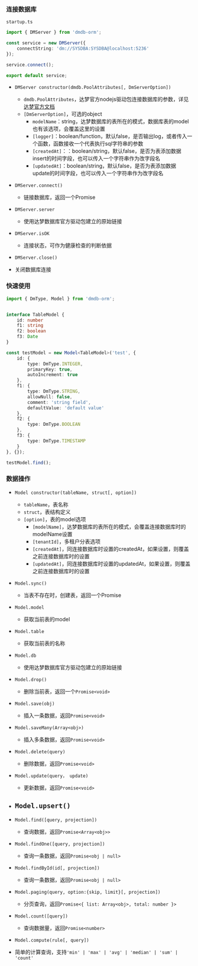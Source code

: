 
### 连接数据库
`startup.ts`
```typescript
import { DMServer } from 'dmdb-orm';

const service = new DMServer({
    connectString: 'dm://SYSDBA:SYSDBA@localhost:5236'
});

service.connect();

export default service;
```
- `DMServer constructor(dmdb.PoolAttributes[, DmServerOption])`
  - `dmdb.PoolAttributes`，达梦官方nodejs驱动包连接数据库的参数，详见[达梦官方文档](https://eco.dameng.com/document/dm/zh-cn/pm/nodejs-rogramming-guide.html#10.3.1.3%E5%87%BD%E6%95%B0%E5%8E%9F%E5%9E%8B)
  - `[DmServerOption]`，可选的object
    - `modelName`：string，达梦数据库的表所在的模式，数据库表的model也有该选项，会覆盖这里的设置
    - `[logger]`：boolean/function，默认false，是否输出log，或者传入一个函数，函数接收一个代表执行sql字符串的参数
    - `[createdAt]`：：boolean/string，默认false，是否为表添加数据insert的时间字段，也可以传入一个字符串作为改字段名
    - `[updatedAt]`：boolean/string，默认false，是否为表添加数据update的时间字段，也可以传入一个字符串作为改字段名

- `DMServer.connect()`
  - 链接数据库，返回一个Promise

- `DMServer.server`
  - 使用达梦数据库官方驱动包建立的原始链接

- `DMServer.isOK`
  - 连接状态，可作为健康检查的判断依据

-  `DMServer.close()`
  - 关闭数据库连接

### 快速使用
```typescript
import { DmType, Model } from 'dmdb-orm';


interface TableModel {
    id: number
    f1: string
    f2: boolean
    f3: Date
}

const testModel = new Model<TableModel>('test', {
    id: {
        type: DmType.INTEGER,
        primaryKey: true,
        autoIncrement: true
    },
    f1: {
        type: DmType.STRING,
        allowNull: false,
        comment: 'string field',
        defaultValue: 'default value'
    },
    f2: {
        type: DmType.BOOLEAN
    },
    f3: {
        type: DmType.TIMESTAMP
    }
}, {});

testModel.find();
```

### 数据操作
- `Model constructor(tableName, struct[, option])`
  - `tableName`，表名称
  - `struct`，表结构定义
  - `[option]`，表的model选项
    - `[modelName]`，达梦数据库的表所在的模式，会覆盖连接数据库时的modelName设置
    - `[tenantId]`，多租户分表选项
    - `[createdAt]`，同连接数据库时设置的createdAt，如果设置，则覆盖之前连接数据库时的设置
    - `[updatedAt]`，同连接数据库时设置的updatedAt，如果设置，则覆盖之前连接数据库时的设置

- `Model.sync()`
  - 当表不存在时，创建表，返回一个Promise

- `Model.model`
  - 获取当前表的model

- `Model.table`
  - 获取当前表的名称

- `Model.db`
  - 使用达梦数据库官方驱动包建立的原始链接

- `Model.drop()`
  - 删除当前表，返回一个`Promise<void>`

- `Model.save(obj)`
  - 插入一条数据，返回`Promise<void>`

- `Model.saveMany(Array<obj>)`
  - 插入多条数据，返回`Promise<void>`

- `Model.delete(query)`
  - 删除数据，返回`Promise<void>`

- `Model.update(query， update)`
  - 更新数据，返回`Promise<void>`

- `Model.upsert()`
  - 

- `Model.find([query, projection])`
  - 查询数据，返回`Promise<Array<obj>>`

- `Model.findOne([query, projection])`
  - 查询一条数据，返回`Promise<obj | null>`

- `Model.findById(id[, projection])`
  - 查询一条数据，返回`Promise<obj | null>`

- `Model.paging(query, option:{skip, limit}[, projection])`
  - 分页查询，返回`Promise<{ list: Array<obj>, total: number }>`

- `Model.count([query])`
  - 查询数据量，返回`Promise<number>`

- `Model.compute(rule[, query])`
 - 简单的计算查询，支持`'min' | 'max' | 'avg' | 'median' | 'sum' | 'count'`
